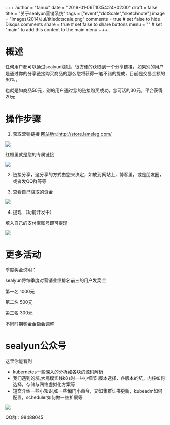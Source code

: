 +++
author = "fanux"
date = "2019-01-06T10:54:24+02:00"
draft = false
title = "关于sealyun营销系统"
tags = ["event","dotScale","sketchnote"]
image = "images/2014/Jul/titledotscale.png"
comments = true     # set false to hide Disqus comments
share = true        # set false to share buttons
menu = ""           # set "main" to add this content to the main menu
+++

# 概述
任何用户都可以通过sealyun赚钱，很方便的获取到一个分享链接，如果别的用户是通过你的分享链接购买商品的那么您将获得一笔不错的提成，目前是交易金额的60%，

也就是如商品50元，别的用户通过您的链接购买成功，您可活的30元，平台获得20元

# 操作步骤
1. 获取营销链接 [网站地址http://store.lameleg.com/](http://store.lameleg.com/)

![](/refe/sharelink.png)

红框里就是您的专属链接

![](/refe/sharelink1.png)

2. 链接分享，这分享的方式由您来决定，如放到网站上，博客里，或是朋友圈，或者发QQ群等等

3. 查看自己赚取的资金

![](/refe/money.png)

4. 提现 （功能开发中）

填入自己的支付宝账号即可提现

![](/refe/money1.png)

# 更多活动

季度奖金说明：

sealyun将每季度对营销业绩排名前三的用户发奖金

第一名 1000元

第二名 500元

第三名 300元

不同时期奖金金额会调整

# sealyun公众号
这里你能看到

* kubernetes一些深入的分析如各块的源码解析
* 我们遇到的坑,大规模实践k8s时一些小细节 版本选择，各版本的坑，内核如何选择，存储与网络虚拟化方案等
* 短文介绍一些小知识,如一些偏门小命令，又如集群证书更新，kubeadm如何配置，scheduler如何做一些扩展等

![](/kubernetes-qrcode.jpg)

QQ群：98488045

